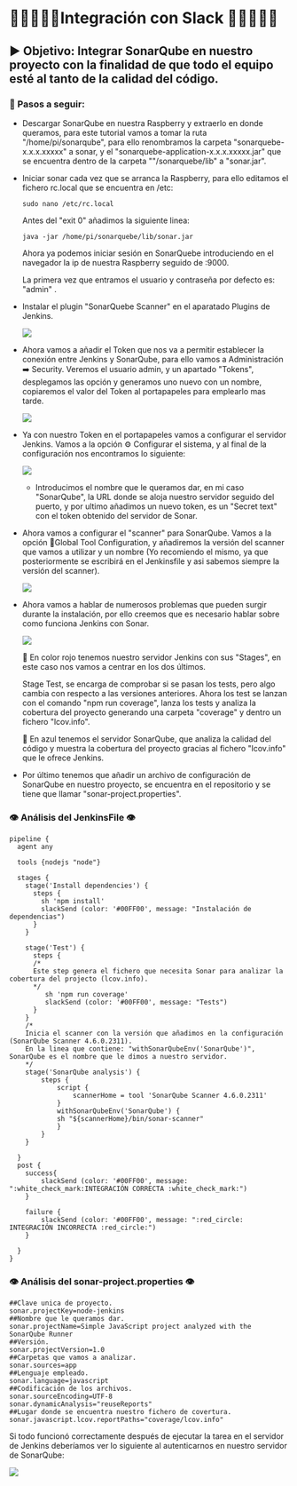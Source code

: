 # :family_man_boy_boy::family_man_girl:Integración con Slack :family_man_girl::family_man_boy_boy:

## :arrow_forward: Objetivo: Integrar SonarQube en nuestro proyecto con la finalidad de que todo el equipo esté al tanto de la calidad del código.

### :book: Pasos a seguir:

- Descargar SonarQube en nuestra Raspberry y extraerlo en donde queramos, para este tutorial vamos a tomar la ruta "/home/pi/sonarqube", para ello renombramos la carpeta "sonarquebe-x.x.x.xxxxx" a sonar, y el "sonarquebe-application-x.x.x.xxxxx.jar" que se encuentra dentro de la carpeta ""/sonarquebe/lib" a "sonar.jar". 

- Iniciar sonar cada vez que se arranca la Raspberry, para ello editamos el fichero rc.local que se encuentra en /etc:

  `sudo nano /etc/rc.local`

  Antes del "exit 0" añadimos la siguiente linea:

  `java -jar /home/pi/sonarquebe/lib/sonar.jar`

  

  Ahora ya podemos iniciar sesión en SonarQuebe introduciendo en el navegador la ip de nuestra Raspberry seguido de :9000.

  La primera vez que entramos el usuario y contraseña por defecto es: "admin" . 

  

- Instalar el plugin "SonarQuebe Scanner" en el aparatado Plugins de Jenkins.

  ![](img/plugin.JPG)

  

- Ahora vamos a añadir el Token que nos va a permitir establecer la conexión entre Jenkins y SonarQube, para ello vamos a Administración :arrow_right: Security. Veremos el usuario admin, y un apartado "Tokens", desplegamos las opción y generamos uno nuevo con un nombre, copiaremos el valor del Token al portapapeles para emplearlo mas tarde.

   ![](img/TokenSonar.JPG)

  

- Ya con nuestro Token en el portapapeles vamos a configurar el servidor Jenkins. Vamos a la opción :gear: Configurar el sistema, y al final de la configuración nos encontramos lo siguiente:

  ![](img/SonarServer.JPG)

  - Introducimos el nombre que le queramos dar, en mi caso "SonarQube", la URL donde se aloja nuestro servidor seguido del puerto, y por ultimo añadimos un nuevo token, es un "Secret text" con el token obtenido del servidor de Sonar.

    

- Ahora vamos a configurar el "scanner" para SonarQube. Vamos a la opción :hammer:Global Tool Configuration, y añadiremos la versión del scanner que vamos a utilizar y un nombre (Yo recomiendo el mismo, ya que posteriormente se escribirá en el Jenkinsfile y asi sabemos siempre la versión del scanner).

   ![](img/Scanner.JPG)

- Ahora vamos a hablar de numerosos problemas que pueden surgir durante la instalación, por ello creemos que es necesario hablar sobre como funciona Jenkins con Sonar.

  ![](img/Esquema.JPG)

  

  :red_circle: En color rojo tenemos nuestro servidor Jenkins con sus "Stages", en este caso nos vamos a centrar en los dos últimos.

  Stage Test, se encarga de comprobar si se pasan los tests, pero algo cambia con respecto a las versiones anteriores. Ahora los test se lanzan con el comando "npm run coverage", lanza los tests y analiza la cobertura del proyecto generando una carpeta "coverage" y dentro un fichero "lcov.info".

  

  :blue_heart: En azul tenemos el servidor SonarQube, que analiza la calidad del código y muestra la cobertura del proyecto gracias al fichero "lcov.info" que le ofrece Jenkins.

  

- Por último tenemos que añadir un archivo de configuración de SonarQube en nuestro proyecto, se encuentra en el repositorio y se tiene que llamar "sonar-project.properties".


  

### 	:eye: Análisis del JenkinsFile :eye:

```
pipeline {
  agent any

  tools {nodejs "node"}

  stages {
    stage('Install dependencies') {
      steps {
        sh 'npm install'
        slackSend (color: '#00FF00', message: "Instalación de dependencias")
      }
    }
     
    stage('Test') {
      steps {
      /*
      Este step genera el fichero que necesita Sonar para analizar la cobertura del projecto (lcov.info).
      */
         sh 'npm run coverage'
         slackSend (color: '#00FF00', message: "Tests")
      }
    }
	/*
	Inicia el scanner con la versión que añadimos en la configuración (SonarQube Scanner 4.6.0.2311).
	En la linea que contiene: "withSonarQubeEnv('SonarQube')", SonarQube es el nombre que le dimos a nuestro servidor.
	*/
    stage('SonarQube analysis') {
        steps {
            script {
                scannerHome = tool 'SonarQube Scanner 4.6.0.2311'
            }
            withSonarQubeEnv('SonarQube') {
            sh "${scannerHome}/bin/sonar-scanner"
            }
        }
    }
    
  }
  post {
    success{
        slackSend (color: '#00FF00', message: ":white_check_mark:INTEGRACIÓN CORRECTA :white_check_mark:")
    }

    failure {
        slackSend (color: '#00FF00', message: ":red_circle: INTEGRACIÓN INCORRECTA :red_circle:")
    }

  }
}

```

### 	:eye: Análisis del sonar-project.properties :eye:

```properties
##Clave unica de proyecto.
sonar.projectKey=node-jenkins
##Nombre que le queramos dar.
sonar.projectName=Simple JavaScript project analyzed with the SonarQube Runner
##Versión.
sonar.projectVersion=1.0
##Carpetas que vamos a analizar.
sonar.sources=app
##Lenguaje empleado.
sonar.language=javascript
##Codificación de los archivos.
sonar.sourceEncoding=UTF-8
sonar.dynamicAnalysis="reuseReports"
##Lugar donde se encuentra nuestro fichero de covertura.
sonar.javascript.lcov.reportPaths="coverage/lcov.info"

```



Si todo funcionó correctamente después de ejecutar la tarea en el servidor de Jenkins deberíamos ver lo siguiente al autenticarnos en nuestro servidor de SonarQube:

![](img/SonarPassed.JPG)